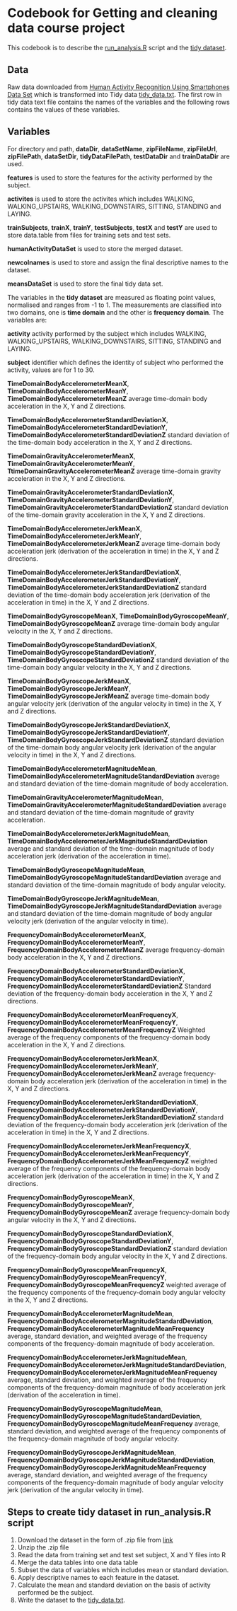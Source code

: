 # Codebook for Getting and cleaning data course project

This codebook is to describe the [run_analysis.R](https://github.com/farhan-mirzaaa/GettingAndCleaningDataCourseProject/blob/master/run_analysis.R) script and the [tidy dataset](https://github.com/farhan-mirzaaa/GettingAndCleaningDataCourseProject/blob/master/tidy_data.txt).

## Data

Raw data downloaded from [Human Activity Recognition Using Smartphones Data Set](https://d396qusza40orc.cloudfront.net/getdata%2Fprojectfiles%2FUCI%20HAR%20Dataset.zip) which is transformed into Tidy data [tidy_data.txt](https://github.com/farhan-mirzaaa/GettingAndCleaningDataCourseProject/blob/master/tidy_data.txt). The first row in tidy data text file contains the names of the variables and the following rows contains the values of these variables.

## Variables

For directory and path, **dataDir**, **dataSetName**, **zipFileName**, **zipFileUrl**, **zipFilePath**, **dataSetDir**, **tidyDataFilePath**, **testDataDir** and **trainDataDir** are used.

**features** is used to store the features for the activity performed by the subject.

**activites** is used to store the activites which includes WALKING, WALKING_UPSTAIRS, WALKING_DOWNSTAIRS, SITTING, STANDING and LAYING.

**trainSubjects**, **trainX**, **trainY**, **testSubjects**, **testX** and **testY** are used to store data.table from files for training sets and test sets.

**humanActivityDataSet** is used to store the merged dataset.

**newcolnames** is used to store and assign the final descriptive names to the dataset.

**meansDataSet** is used to store the final tidy data set.


The variables in the **tidy dataset** are measured as floating point values, normalised and ranges from -1 to 1. The measurements are classified into two domains, one is **time domain** and the other is **frequency domain**. The variables are:

**activity** activity performed by the subject which includes WALKING, WALKING_UPSTAIRS, WALKING_DOWNSTAIRS, SITTING, STANDING and LAYING.

**subject** identifier which defines the identity of subject who performed the activity, values are for 1 to 30.

**TimeDomainBodyAccelerometerMeanX**, **TimeDomainBodyAccelerometerMeanY**, **TimeDomainBodyAccelerometerMeanZ** average time-domain body acceleration in the X, Y and Z directions.

**TimeDomainBodyAccelerometerStandardDeviationX**, **TimeDomainBodyAccelerometerStandardDeviationY**, **TimeDomainBodyAccelerometerStandardDeviationZ** standard deviation of the time-domain body acceleration in the X, Y and Z directions.

**TimeDomainGravityAccelerometerMeanX**, **TimeDomainGravityAccelerometerMeanY**, **TtimeDomainGravityAccelerometerMeanZ** average time-domain gravity acceleration in the X, Y and Z directions.

**TimeDomainGravityAccelerometerStandardDeviationX**, **TimeDomainGravityAccelerometerStandardDeviationY**, **TimeDomainGravityAccelerometerStandardDeviationZ** standard deviation of the time-domain gravity acceleration in the X, Y and Z directions.

**TimeDomainBodyAccelerometerJerkMeanX**, **TimeDomainBodyAccelerometerJerkMeanY**, **TimeDomainBodyAccelerometerJerkMeanZ** average time-domain body acceleration jerk (derivation of the acceleration in time) in the X, Y and Z directions.

**TimeDomainBodyAccelerometerJerkStandardDeviationX**, **TimeDomainBodyAccelerometerJerkStandardDeviationY**, **TimeDomainBodyAccelerometerJerkStandardDeviationZ** standard deviation of the time-domain body acceleration jerk (derivation of the acceleration in time) in the X, Y and Z directions.

**TimeDomainBodyGyroscopeMeanX**, **TimeDomainBodyGyroscopeMeanY**, **TimeDomainBodyGyroscopeMeanZ** average time-domain body angular velocity in the X, Y and Z directions.

 **TimeDomainBodyGyroscopeStandardDeviationX**, **TimeDomainBodyGyroscopeStandardDeviationY**, **TimeDomainBodyGyroscopeStandardDeviationZ** standard deviation of the time-domain body angular velocity in the X, Y and Z directions.

**TimeDomainBodyGyroscopeJerkMeanX**, **TimeDomainBodyGyroscopeJerkMeanY**, **TimeDomainBodyGyroscopeJerkMeanZ** average time-domain body angular velocity jerk (derivation of the angular velocity in time) in the X, Y and Z directions.

**TimeDomainBodyGyroscopeJerkStandardDeviationX**, **TimeDomainBodyGyroscopeJerkStandardDeviationY**, **TimeDomainBodyGyroscopeJerkStandardDeviationZ** standard deviation of the time-domain body angular velocity jerk (derivation of the angular velocity in time) in the X, Y and Z directions.

**TimeDomainBodyAccelerometerMagnitudeMean**, **TimeDomainBodyAccelerometerMagnitudeStandardDeviation** average and standard deviation of the time-domain magnitude of body acceleration.

**TimeDomainGravityAccelerometerMagnitudeMean**, **TimeDomainGravityAccelerometerMagnitudeStandardDeviation** average and standard deviation of the time-domain magnitude of gravity acceleration.

**TimeDomainBodyAccelerometerJerkMagnitudeMean**, **TimeDomainBodyAccelerometerJerkMagnitudeStandardDeviation** average and standard deviation of the time-domain magnitude of body acceleration jerk (derivation of the acceleration in time).

**TimeDomainBodyGyroscopeMagnitudeMean**, **TimeDomainBodyGyroscopeMagnitudeStandardDeviation** average and standard deviation of the time-domain magnitude of body angular velocity.

**TimeDomainBodyGyroscopeJerkMagnitudeMean**, **TimeDomainBodyGyroscopeJerkMagnitudeStandardDeviation** average and standard deviation of the time-domain magnitude of body angular velocity jerk (derivation of the angular velocity in time).

**FrequencyDomainBodyAccelerometerMeanX**, **FrequencyDomainBodyAccelerometerMeanY**, **FrequencyDomainBodyAccelerometerMeanZ** average frequency-domain body acceleration in the X, Y and Z directions.

**FrequencyDomainBodyAccelerometerStandardDeviationX**, **FrequencyDomainBodyAccelerometerStandardDeviationY**, **FrequencyDomainBodyAccelerometerStandardDeviationZ** 
Standard deviation of the frequency-domain body acceleration in the X, Y and Z directions.


**FrequencyDomainBodyAccelerometerMeanFrequencyX**, **FrequencyDomainBodyAccelerometerMeanFrequencyY**, **FrequencyDomainBodyAccelerometerMeanFrequencyZ** Weighted average of the frequency components of the frequency-domain body acceleration in the X, Y and Z directions.

**FrequencyDomainBodyAccelerometerJerkMeanX**, **FrequencyDomainBodyAccelerometerJerkMeanY**, **FrequencyDomainBodyAccelerometerJerkMeanZ** average frequency-domain body acceleration jerk (derivation of the acceleration in time) in the X, Y and Z directions.

**FrequencyDomainBodyAccelerometerJerkStandardDeviationX**, **FrequencyDomainBodyAccelerometerJerkStandardDeviationY**, **FrequencyDomainBodyAccelerometerJerkStandardDeviationZ** standard deviation of the frequency-domain body acceleration jerk (derivation of the acceleration in time) in the X, Y and Z directions.

**FrequencyDomainBodyAccelerometerJerkMeanFrequencyX**, **FrequencyDomainBodyAccelerometerJerkMeanFrequencyY**, **FrequencyDomainBodyAccelerometerJerkMeanFrequencyZ** weighted average of the frequency components of the frequency-domain body acceleration jerk (derivation of the acceleration in time) in the X, Y and Z directions.

**FrequencyDomainBodyGyroscopeMeanX**, **FrequencyDomainBodyGyroscopeMeanY**, **FrequencyDomainBodyGyroscopeMeanZ** average frequency-domain body angular velocity in the X, Y and Z directions.

**FrequencyDomainBodyGyroscopeStandardDeviationX**, **FrequencyDomainBodyGyroscopeStandardDeviationY**, **FrequencyDomainBodyGyroscopeStandardDeviationZ** standard deviation of the frequency-domain body angular velocity in the X, Y and Z directions.

**FrequencyDomainBodyGyroscopeMeanFrequencyX**, **FrequencyDomainBodyGyroscopeMeanFrequencyY**, **FrequencyDomainBodyGyroscopeMeanFrequencyZ** weighted average of the frequency components of the frequency-domain body angular velocity in the X, Y and Z directions.

**FrequencyDomainBodyAccelerometerMagnitudeMean**, **FrequencyDomainBodyAccelerometerMagnitudeStandardDeviation**, **FrequencyDomainBodyAccelerometerMagnitudeMeanFrequency** average, standard deviation, and weighted average of the frequency components of the frequency-domain magnitude of body acceleration.

**FrequencyDomainBodyAccelerometerJerkMagnitudeMean**, **FrequencyDomainBodyAccelerometerJerkMagnitudeStandardDeviation**, **FrequencyDomainBodyAccelerometerJerkMagnitudeMeanFrequency** average, standard deviation, and weighted average of the frequency components of the frequency-domain magnitude of body acceleration jerk (derivation of the acceleration in time).

**FrequencyDomainBodyGyroscopeMagnitudeMean**, **FrequencyDomainBodyGyroscopeMagnitudeStandardDeviation**, **FrequencyDomainBodyGyroscopeMagnitudeMeanFrequency** average, standard deviation, and weighted average of the frequency components of the frequency-domain magnitude of body angular velocity.

**FrequencyDomainBodyGyroscopeJerkMagnitudeMean**, **FrequencyDomainBodyGyroscopeJerkMagnitudeStandardDeviation**, **FrequencyDomainBodyGyroscopeJerkMagnitudeMeanFrequency** average, standard deviation, and weighted average of the frequency components of the frequency-domain magnitude of body angular velocity jerk (derivation of the angular velocity in time).


## Steps to create tidy dataset in **run_analysis.R** script

1.  Download the dataset in the form of .zip file from [link](https://d396qusza40orc.cloudfront.net/getdata%2Fprojectfiles%2FUCI%20HAR%20Dataset.zip)
2.  Unzip the .zip file 
3.  Read the data from training set and test set subject, X and Y files into R
4.  Merge the data tables into one data table
5.  Subset the data of variables which includes mean or standard deviation.
5.  Apply descriptive names to each feature in the dataset.
6.  Calculate the mean and standard deviation on the basis of activity performed be the subject.
7.  Write the dataset to the [tidy_data.txt](https://github.com/farhan-mirzaaa/GettingAndCleaningDataCourseProject/blob/master/tidy_data.txt).
